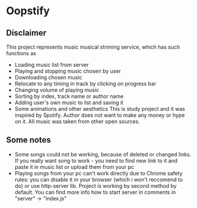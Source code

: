 # Oopstify

## Disclaimer
This project represents music musical striming service, which has such functions as
* Loading music list from server
* Playing and stopping music chosen by user
* Downloading chosen music
* Relocate to any timing in track by clicking on progress bar
* Changing volume of playing music
* Sorting by index, track name or author name
* Adding user's own music to list and saving it
* Some animations and other aesthetics
This is study project and it was inspired by Spotify. Author does not want to make any money or hype on it.
All music was taken from other open sources.

## Some notes
* Some songs could not be working, because of deleted or changed links. If you really want song to work - you need to find new link to it and paste it in music list or upload them from your pc
* Playing songs from your pc can't work directly due to Chrome safety rules: you can disable it in your browser (which i won't reccomend to do) or use http-server lib. Project is working by second method by default. You can find more info how to start server in comments in "server" -> "index.js"
